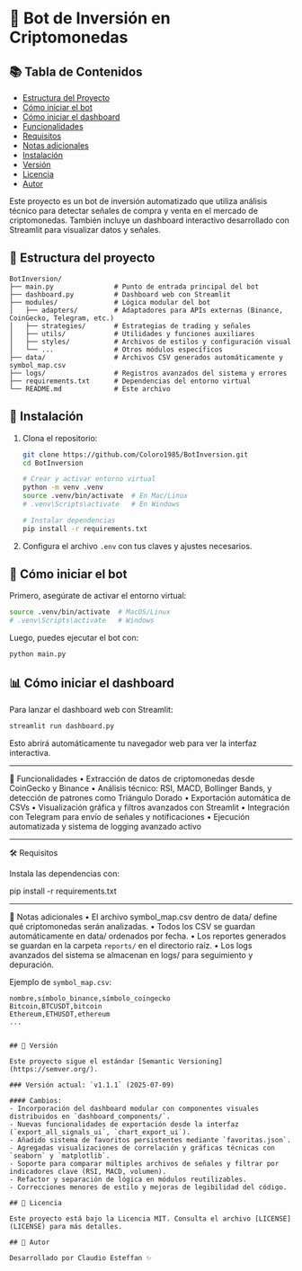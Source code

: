 # 🤖 Bot de Inversión en Criptomonedas

## 📚 Tabla de Contenidos

- [Estructura del Proyecto](#-estructura-del-proyecto)
- [Cómo iniciar el bot](#-cómo-iniciar-el-bot)
- [Cómo iniciar el dashboard](#-cómo-iniciar-el-dashboard)
- [Funcionalidades](#-funcionalidades)
- [Requisitos](#-requisitos)
- [Notas adicionales](#-notas-adicionales)
- [Instalación](#-instalación)
- [Versión](#-versión)
- [Licencia](#-licencia)
- [Autor](#-autor)

Este proyecto es un bot de inversión automatizado que utiliza análisis técnico para detectar señales de compra y venta en el mercado de criptomonedas. También incluye un dashboard interactivo desarrollado con Streamlit para visualizar datos y señales.

## 📂 Estructura del proyecto

```
BotInversion/
├── main.py               # Punto de entrada principal del bot
├── dashboard.py          # Dashboard web con Streamlit
├── modules/              # Lógica modular del bot
│   ├── adapters/         # Adaptadores para APIs externas (Binance, CoinGecko, Telegram, etc.)
│   ├── strategies/       # Estrategias de trading y señales
│   ├── utils/            # Utilidades y funciones auxiliares
│   ├── styles/           # Archivos de estilos y configuración visual
│   └── ...               # Otros módulos específicos
├── data/                 # Archivos CSV generados automáticamente y symbol_map.csv
├── logs/                 # Registros avanzados del sistema y errores
├── requirements.txt      # Dependencias del entorno virtual
└── README.md             # Este archivo
```

## 🧪 Instalación

1. Clona el repositorio:

   ```bash
   git clone https://github.com/Coloro1985/BotInversion.git
   cd BotInversion

   # Crear y activar entorno virtual
   python -m venv .venv
   source .venv/bin/activate  # En Mac/Linux
   # .venv\Scripts\activate   # En Windows

   # Instalar dependencias
   pip install -r requirements.txt
   ```

2. Configura el archivo `.env` con tus claves y ajustes necesarios.

## 🚀 Cómo iniciar el bot

Primero, asegúrate de activar el entorno virtual:

```bash
source .venv/bin/activate  # MacOS/Linux
# .venv\Scripts\activate   # Windows
```

Luego, puedes ejecutar el bot con:

```bash
python main.py
```

## 📊 Cómo iniciar el dashboard

Para lanzar el dashboard web con Streamlit:

```bash
streamlit run dashboard.py
```

Esto abrirá automáticamente tu navegador web para ver la interfaz interactiva.

---

🧠 Funcionalidades
• Extracción de datos de criptomonedas desde CoinGecko y Binance
• Análisis técnico: RSI, MACD, Bollinger Bands, y detección de patrones como Triángulo Dorado
• Exportación automática de CSVs
• Visualización gráfica y filtros avanzados con Streamlit
• Integración con Telegram para envío de señales y notificaciones
• Ejecución automatizada y sistema de logging avanzado activo

---

🛠️ Requisitos

Instala las dependencias con:

pip install -r requirements.txt

---

📌 Notas adicionales
• El archivo symbol_map.csv dentro de data/ define qué criptomonedas serán analizadas.
• Todos los CSV se guardan automáticamente en data/ ordenados por fecha.
• Los reportes generados se guardan en la carpeta `reports/` en el directorio raíz.
• Los logs avanzados del sistema se almacenan en logs/ para seguimiento y depuración.

Ejemplo de `symbol_map.csv`:

```
nombre,símbolo_binance,símbolo_coingecko
Bitcoin,BTCUSDT,bitcoin
Ethereum,ETHUSDT,ethereum
...
```

```

## 🧾 Versión

Este proyecto sigue el estándar [Semantic Versioning](https://semver.org/).

### Versión actual: `v1.1.1` (2025-07-09)

#### Cambios:
- Incorporación del dashboard modular con componentes visuales distribuidos en `dashboard_components/`.
- Nuevas funcionalidades de exportación desde la interfaz (`export_all_signals_ui`, `chart_export_ui`).
- Añadido sistema de favoritos persistentes mediante `favoritas.json`.
- Agregadas visualizaciones de correlación y gráficas técnicas con `seaborn` y `matplotlib`.
- Soporte para comparar múltiples archivos de señales y filtrar por indicadores clave (RSI, MACD, volumen).
- Refactor y separación de lógica en módulos reutilizables.
- Correcciones menores de estilo y mejoras de legibilidad del código.

## 📝 Licencia

Este proyecto está bajo la Licencia MIT. Consulta el archivo [LICENSE](LICENSE) para más detalles.

## 👤 Autor

Desarrollado por Claudio Esteffan ✨
```
